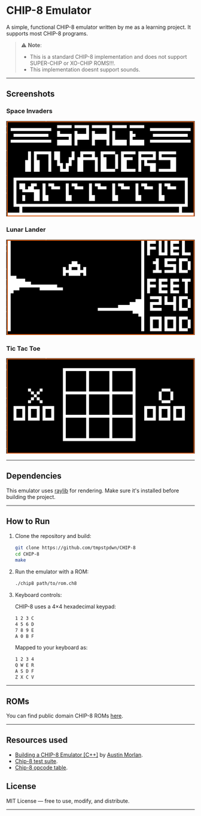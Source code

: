 # CHIP-8 Emulator

A simple, functional CHIP-8 emulator written by me as a learning project. It supports most CHIP-8 programs.

> ⚠️ **Note**:
> - This is a standard CHIP-8 implementation and does not support SUPER-CHIP or XO-CHIP ROMS!!!.
> - This implementation doesnt support sounds.

---

## Screenshots

### Space Invaders
![Space Invaders](screenshots/space_invaders.png)

### Lunar Lander
![Lunar Lander](screenshots/lunar_lander.png)

### Tic Tac Toe
![Tic Tac Toe](screenshots/tic-tac-toe.png)

---

## Dependencies

This emulator uses [raylib](https://www.raylib.com/) for rendering. Make sure it's installed before building the project.

---

## How to Run

1. Clone the repository and build:

    ```bash
    git clone https://github.com/tmpstpdwn/CHIP-8
    cd CHIP-8
    make
    ```

2. Run the emulator with a ROM:

    ```bash
    ./chip8 path/to/rom.ch8
    ```

3. Keyboard controls:

    CHIP-8 uses a 4×4 hexadecimal keypad:

    ```
    1 2 3 C
    4 5 6 D
    7 8 9 E
    A 0 B F
    ```

    Mapped to your keyboard as:

    ```
    1 2 3 4
    Q W E R
    A S D F
    Z X C V
    ```

---

## ROMs

You can find public domain CHIP-8 ROMs [here](https://github.com/dmatlack/chip8/tree/master/roms).

---

## Resources used

- [Building a CHIP-8 Emulator [C++]](https://austinmorlan.com/posts/chip8_emulator/) by [Austin Morlan](https://austinmorlan.com/).
- [Chip-8 test suite](https://github.com/Timendus/chip8-test-suite/tree/main).
- [Chip-8 opcode table](https://chip8.gulrak.net/).

## License

MIT License — free to use, modify, and distribute.

---
